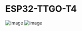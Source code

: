 # ESP32-TTGO-T4

![image](https://github.com/LilyGO/TTGO-T4-DEMO/blob/master/image/T4%20V1.1.jpg)
![image](https://github.com/LilyGO/TTGO-T4-DEMO/blob/master/image/image1.jpg)
